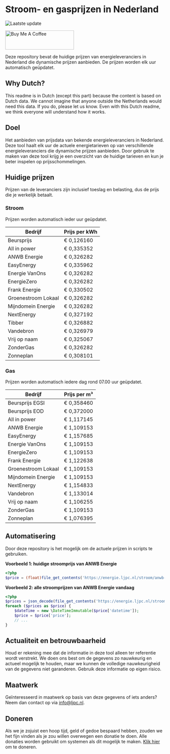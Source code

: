 # Stroom- en gasprijzen in Nederland

![Laatste update](https://img.shields.io/badge/laatste%20update-2023--06--16%2000%3A00%20CET-brightgreen)

<a href="https://www.buymeacoffee.com/Lars-" target="_blank"><img src="https://cdn.buymeacoffee.com/buttons/v2/default-orange.png" alt="Buy Me A Coffee" height="60" style="height: 60px !important;width: 217px !important;" ></a>

Deze repository bevat de huidige prijzen van energieleveranciers in Nederland die dynamische prijzen aanbieden. De prijzen worden elk uur automatisch geüpdatet.

## Why Dutch?

This readme is in Dutch (except this part) because the content is based on Dutch data. We cannot imagine that anyone outside the Netherlands would need this data. If you do, please let us know. Even with this Dutch readme, we think
everyone will understand how it works.

## Doel

Het aanbieden van prijsdata van bekende energieleveranciers in Nederland. Deze tool haalt elk uur de actuele energietarieven op van verschillende energieleveranciers die dynamische prijzen aanbieden. Door gebruik te maken van deze tool
krijg je een overzicht van de huidige tarieven en kun je beter inspelen op prijsschommelingen.

## Huidige prijzen

Prijzen van de leveranciers zijn inclusief toeslag en belasting, dus de prijs die je werkelijk betaalt.

### Stroom

Prijzen worden automatisch ieder uur geüpdatet.

 Bedrijf | Prijs per kWh 
---------|---------------
Beursprijs | € 0,126160
All in power | € 0,335352
ANWB Energie | € 0,326282
EasyEnergy | € 0,335962
Energie VanOns | € 0,326282
EnergieZero | € 0,326282
Frank Energie | € 0,330502
Groenestroom Lokaal | € 0,326282
Mijndomein Energie | € 0,326282
NextEnergy | € 0,327192
Tibber | € 0,326882
Vandebron | € 0,326979
Vrij op naam | € 0,325067
ZonderGas | € 0,326282
Zonneplan | € 0,308101


### Gas

Prijzen worden automatisch iedere dag rond 07.00 uur geüpdatet.

 Bedrijf | Prijs per m³ 
---------|--------------
Beursprijs EGSI | € 0,358460
Beursprijs EOD | € 0,372000
All in power | € 1,117145
ANWB Energie | € 1,109153
EasyEnergy | € 1,157685
Energie VanOns | € 1,109153
EnergieZero | € 1,109153
Frank Energie | € 1,122638
Groenestroom Lokaal | € 1,109153
Mijndomein Energie | € 1,109153
NextEnergy | € 1,154833
Vandebron | € 1,133014
Vrij op naam | € 1,106255
ZonderGas | € 1,109153
Zonneplan | € 1,076395


## Automatisering

Door deze repository is het mogelijk om de actuele prijzen in scripts te gebruiken.

**Voorbeeld 1: huidige stroomprijs van ANWB Energie**

```php
<?php
$price = (float)file_get_contents('https://energie.ljpc.nl/stroom/anwb-energie-nu.txt');

```

**Voorbeeld 2: alle stroomprijzen van ANWB Energie vandaag**

```php
<?php
$prices = json_decode(file_get_contents('https://energie.ljpc.nl/stroom/all-in-power-vandaag.json'),true);
foreach ($prices as $price) {
    $dateTime = new \DateTimeImmutable($price['datetime']);
    $price = $price['price'];
    // ...
}
```

## Actualiteit en betrouwbaarheid

Houd er rekening mee dat de informatie in deze tool alleen ter referentie wordt verstrekt. We doen ons best om de gegevens zo nauwkeurig en actueel mogelijk te houden, maar we kunnen de volledige nauwkeurigheid van de gegevens niet
garanderen. Gebruik deze informatie op eigen risico.

## Maatwerk

Geïnteresseerd in maatwerk op basis van deze gegevens of iets anders? Neem dan contact op
via [info@ljpc.nl](mailto:info@ljpc.nl?subject=Energie%20prijzen).

## Doneren

Als we je zojuist een hoop tijd, geld of gedoe bespaard hebben, zouden we het fijn vinden als je zou willen overwegen een
donatie te doen. Alle donaties worden gebruikt om systemen als dit mogelijk te
maken. [Klik hier](https://www.buymeacoffee.com/Lars-) om te doneren.
